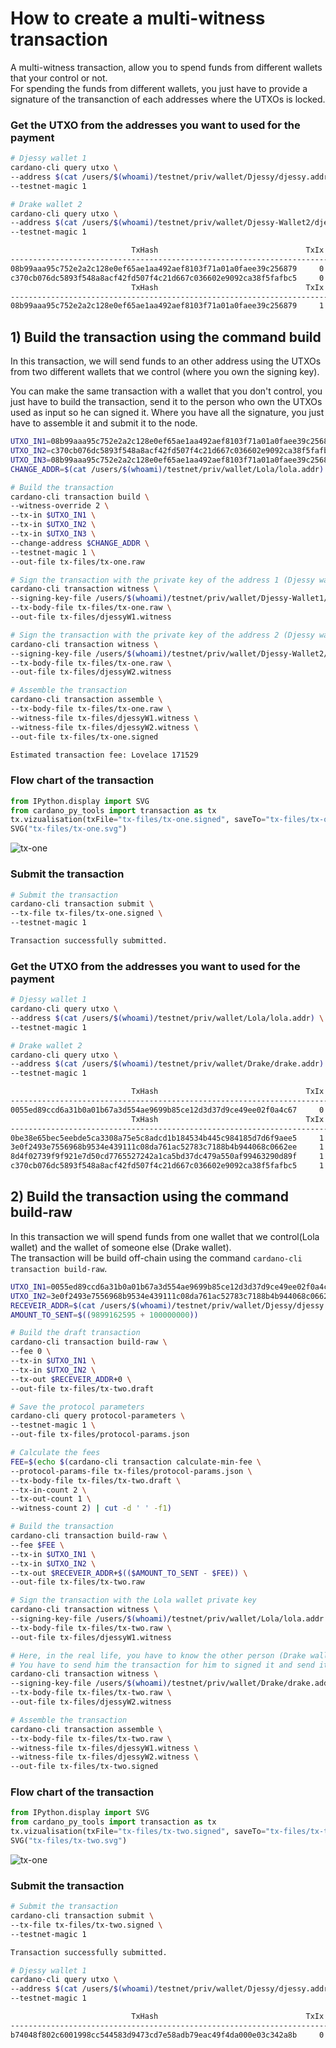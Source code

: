 # How to create a multi-witness transaction

A multi-witness transaction, allow you to spend funds from different wallets that your control or not.   
For spending the funds from different wallets, you just have to provide a signature of the transanction of each addresses where the UTXOs is locked. 


### Get the UTXO from the addresses you want to used for the payment 

```bash
# Djessy wallet 1
cardano-cli query utxo \
--address $(cat /users/$(whoami)/testnet/priv/wallet/Djessy/djessy.addr) \
--testnet-magic 1

# Drake wallet 2
cardano-cli query utxo \
--address $(cat /users/$(whoami)/testnet/priv/wallet/Djessy-Wallet2/djessy.addr) \
--testnet-magic 1
```

```bash
                           TxHash                                 TxIx        Amount
--------------------------------------------------------------------------------------
08b99aaa95c752e2a2c128e0ef65ae1aa492aef8103f71a01a0faee39c256879     0        7699334124 lovelace + TxOutDatumNone
c370cb076dc5893f548a8acf42fd507f4c21d667c036602e9092ca38f5fafbc5     0        200000000 lovelace + TxOutDatumNone
                           TxHash                                 TxIx        Amount
--------------------------------------------------------------------------------------
08b99aaa95c752e2a2c128e0ef65ae1aa492aef8103f71a01a0faee39c256879     1        2000000000 lovelace + TxOutDatumNone
```

## 1) Build the transaction using the command build

In this transaction, we will send funds to an other address using the UTXOs from two different wallets that we control (where you own the signing key).  

You can make the same transaction with a wallet that you don't control, you just have to build the transaction, send it to the person who own the UTXOs used as input so he can signed it. Where you have all the signature, you just have to assemble it and submit it to the node.

```bash
UTXO_IN1=08b99aaa95c752e2a2c128e0ef65ae1aa492aef8103f71a01a0faee39c256879#0
UTXO_IN2=c370cb076dc5893f548a8acf42fd507f4c21d667c036602e9092ca38f5fafbc5#0
UTXO_IN3=08b99aaa95c752e2a2c128e0ef65ae1aa492aef8103f71a01a0faee39c256879#1
CHANGE_ADDR=$(cat /users/$(whoami)/testnet/priv/wallet/Lola/lola.addr)

# Build the transaction
cardano-cli transaction build \
--witness-override 2 \
--tx-in $UTXO_IN1 \
--tx-in $UTXO_IN2 \
--tx-in $UTXO_IN3 \
--change-address $CHANGE_ADDR \
--testnet-magic 1 \
--out-file tx-files/tx-one.raw

# Sign the transaction with the private key of the address 1 (Djessy wallet 1)
cardano-cli transaction witness \
--signing-key-file /users/$(whoami)/testnet/priv/wallet/Djessy-Wallet1/djessy.addr.skey \
--tx-body-file tx-files/tx-one.raw \
--out-file tx-files/djessyW1.witness

# Sign the transaction with the private key of the address 2 (Djessy wallet 2
cardano-cli transaction witness \
--signing-key-file /users/$(whoami)/testnet/priv/wallet/Djessy-Wallet2/djessy.addr.skey \
--tx-body-file tx-files/tx-one.raw \
--out-file tx-files/djessyW2.witness

# Assemble the transaction
cardano-cli transaction assemble \
--tx-body-file tx-files/tx-one.raw \
--witness-file tx-files/djessyW1.witness \
--witness-file tx-files/djessyW2.witness \
--out-file tx-files/tx-one.signed
```

```bash
Estimated transaction fee: Lovelace 171529
```

### Flow chart of the transaction

```python
from IPython.display import SVG
from cardano_py_tools import transaction as tx
tx.vizualisation(txFile="tx-files/tx-one.signed", saveTo="tx-files/tx-one.svg")
SVG("tx-files/tx-one.svg")
```

![tx-one](./tx-files/tx-one.svg)

### Submit the transaction

```bash
# Submit the transaction
cardano-cli transaction submit \
--tx-file tx-files/tx-one.signed \
--testnet-magic 1
```

```bash
Transaction successfully submitted.
```

### Get the UTXO from the addresses you want to used for the payment 

```bash
# Djessy wallet 1
cardano-cli query utxo \
--address $(cat /users/$(whoami)/testnet/priv/wallet/Lola/lola.addr) \
--testnet-magic 1

# Drake wallet 2
cardano-cli query utxo \
--address $(cat /users/$(whoami)/testnet/priv/wallet/Drake/drake.addr) \
--testnet-magic 1
```

```bash
                           TxHash                                 TxIx        Amount
--------------------------------------------------------------------------------------
0055ed89ccd6a31b0a01b67a3d554ae9699b85ce12d3d37d9ce49ee02f0a4c67     0        9899162595 lovelace + TxOutDatumNone
                           TxHash                                 TxIx        Amount
--------------------------------------------------------------------------------------
0be38e65bec5eebde5ca3308a75e5c8adcd1b184534b445c984185d7d6f9aee5     1        100000000 lovelace + TxOutDatumNone
3e0f2493e7556968b9534e439111c08da761ac52783c7188b4b944068c0662ee     1        100000000 lovelace + TxOutDatumNone
8d4f02739f9f921e7d50cd7765527242a1ca5bd37dc479a550af99463290d89f     1        100000000 lovelace + TxOutDatumNone
c370cb076dc5893f548a8acf42fd507f4c21d667c036602e9092ca38f5fafbc5     1        9799824379 lovelace + TxOutDatumNone
```

## 2) Build the transaction using the command build-raw

In this transaction we will spend funds from one wallet that we control(Lola wallet) and the wallet of someone else (Drake wallet).  
The transaction will be build off-chain using the command `cardano-cli transaction build-raw`.

```bash
UTXO_IN1=0055ed89ccd6a31b0a01b67a3d554ae9699b85ce12d3d37d9ce49ee02f0a4c67#0
UTXO_IN2=3e0f2493e7556968b9534e439111c08da761ac52783c7188b4b944068c0662ee#1
RECEVEIR_ADDR=$(cat /users/$(whoami)/testnet/priv/wallet/Djessy/djessy.addr)
AMOUNT_TO_SENT=$((9899162595 + 100000000)) 

# Build the draft transaction
cardano-cli transaction build-raw \
--fee 0 \
--tx-in $UTXO_IN1 \
--tx-in $UTXO_IN2 \
--tx-out $RECEVEIR_ADDR+0 \
--out-file tx-files/tx-two.draft

# Save the protocol parameters
cardano-cli query protocol-parameters \
--testnet-magic 1 \
--out-file tx-files/protocol-params.json

# Calculate the fees
FEE=$(echo $(cardano-cli transaction calculate-min-fee \
--protocol-params-file tx-files/protocol-params.json \
--tx-body-file tx-files/tx-two.draft \
--tx-in-count 2 \
--tx-out-count 1 \
--witness-count 2) | cut -d ' ' -f1)

# Build the transaction
cardano-cli transaction build-raw \
--fee $FEE \
--tx-in $UTXO_IN1 \
--tx-in $UTXO_IN2 \
--tx-out $RECEVEIR_ADDR+$(($AMOUNT_TO_SENT - $FEE)) \
--out-file tx-files/tx-two.raw

# Sign the transaction with the Lola wallet private key
cardano-cli transaction witness \
--signing-key-file /users/$(whoami)/testnet/priv/wallet/Lola/lola.addr.skey \
--tx-body-file tx-files/tx-two.raw \
--out-file tx-files/djessyW1.witness

# Here, in the real life, you have to know the other person (Drake wallet). 
# You have to send him the transaction for him to signed it and send it back the signed file.
cardano-cli transaction witness \
--signing-key-file /users/$(whoami)/testnet/priv/wallet/Drake/drake.addr.skey \
--tx-body-file tx-files/tx-two.raw \
--out-file tx-files/djessyW2.witness

# Assemble the transaction 
cardano-cli transaction assemble \
--tx-body-file tx-files/tx-two.raw \
--witness-file tx-files/djessyW1.witness \
--witness-file tx-files/djessyW2.witness \
--out-file tx-files/tx-two.signed
```

### Flow chart of the transaction

```python
from IPython.display import SVG
from cardano_py_tools import transaction as tx
tx.vizualisation(txFile="tx-files/tx-two.signed", saveTo="tx-files/tx-two.svg")
SVG("tx-files/tx-two.svg")
```

![tx-one](./tx-files/tx-two.svg)

### Submit the transaction

```bash
# Submit the transaction
cardano-cli transaction submit \
--tx-file tx-files/tx-two.signed \
--testnet-magic 1
```

```bash
Transaction successfully submitted.
```

```bash
# Djessy wallet 1
cardano-cli query utxo \
--address $(cat /users/$(whoami)/testnet/priv/wallet/Djessy/djessy.addr) \
--testnet-magic 1
```

```bash
                           TxHash                                 TxIx        Amount
--------------------------------------------------------------------------------------
b74048f802c6001998cc544583d9473cd7e58adb79eac49f4da000e03c342a8b     0        9998983630 lovelace + TxOutDatumNone
```

